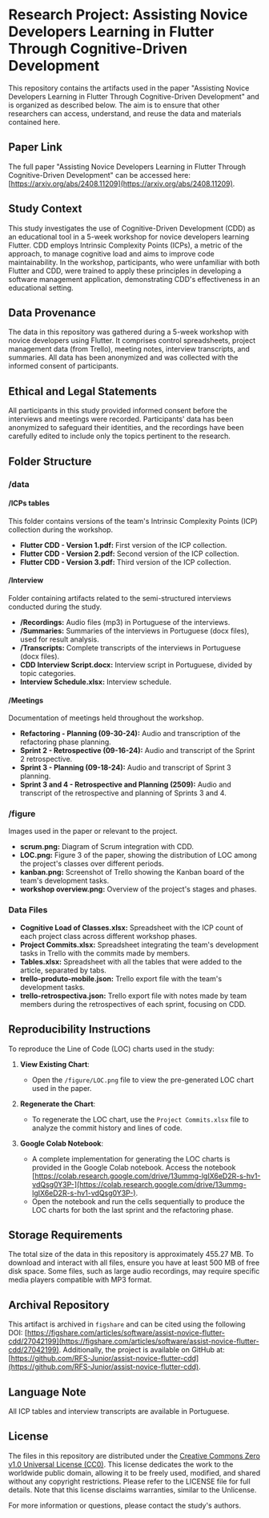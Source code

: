 # Research Project: Assisting Novice Developers Learning in Flutter Through Cognitive-Driven Development

This repository contains the artifacts used in the paper "Assisting Novice Developers Learning in Flutter Through Cognitive-Driven Development" and is organized as described below. The aim is to ensure that other researchers can access, understand, and reuse the data and materials contained here.

## Paper Link
The full paper "Assisting Novice Developers Learning in Flutter Through Cognitive-Driven Development" can be accessed here: [https://arxiv.org/abs/2408.11209](https://arxiv.org/abs/2408.11209).

## Study Context
This study investigates the use of Cognitive-Driven Development (CDD) as an educational tool in a 5-week workshop for novice developers learning Flutter. CDD employs Intrinsic Complexity Points (ICPs), a metric of the approach, to manage cognitive load and aims to improve code maintainability. In the workshop, participants, who were unfamiliar with both Flutter and CDD, were trained to apply these principles in developing a software management application, demonstrating CDD's effectiveness in an educational setting.

## Data Provenance
The data in this repository was gathered during a 5-week workshop with novice developers using Flutter. It comprises control spreadsheets, project management data (from Trello), meeting notes, interview transcripts, and summaries. All data has been anonymized and was collected with the informed consent of participants.

## Ethical and Legal Statements
All participants in this study provided informed consent before the interviews and meetings were recorded. Participants' data has been anonymized to safeguard their identities, and the recordings have been carefully edited to include only the topics pertinent to the research.

## Folder Structure

### /data

#### /ICPs tables
This folder contains versions of the team's Intrinsic Complexity Points (ICP) collection during the workshop.

- **Flutter CDD - Version 1.pdf:** First version of the ICP collection.
- **Flutter CDD - Version 2.pdf:** Second version of the ICP collection.
- **Flutter CDD - Version 3.pdf:** Third version of the ICP collection.

#### /Interview
Folder containing artifacts related to the semi-structured interviews conducted during the study.

- **/Recordings:** Audio files (mp3) in Portuguese of the interviews.
- **/Summaries:** Summaries of the interviews in Portuguese (docx files), used for result analysis.
- **/Transcripts:** Complete transcripts of the interviews in Portuguese (docx files).
- **CDD Interview Script.docx:** Interview script in Portuguese, divided by topic categories.
- **Interview Schedule.xlsx:** Interview schedule.

#### /Meetings
Documentation of meetings held throughout the workshop.

- **Refactoring - Planning (09-30-24):** Audio and transcription of the refactoring phase planning.
- **Sprint 2 - Retrospective (09-16-24):** Audio and transcript of the Sprint 2 retrospective.
- **Sprint 3 - Planning (09-18-24):** Audio and transcript of Sprint 3 planning.
- **Sprint 3 and 4 - Retrospective and Planning (2509):** Audio and transcript of the retrospective and planning of Sprints 3 and 4.

### /figure
Images used in the paper or relevant to the project.

- **scrum.png:** Diagram of Scrum integration with CDD.
- **LOC.png:** Figure 3 of the paper, showing the distribution of LOC among the project's classes over different periods.
- **kanban.png:** Screenshot of Trello showing the Kanban board of the team's development tasks.
- **workshop overview.png:** Overview of the project's stages and phases.

### Data Files

- **Cognitive Load of Classes.xlsx:** Spreadsheet with the ICP count of each project class across different workshop phases.
- **Project Commits.xlsx:** Spreadsheet integrating the team's development tasks in Trello with the commits made by members.
- **Tables.xlsx:** Spreadsheet with all the tables that were added to the article, separated by tabs.
- **trello-produto-mobile.json:** Trello export file with the team's development tasks.
- **trello-retrospectiva.json:** Trello export file with notes made by team members during the retrospectives of each sprint, focusing on CDD.

## Reproducibility Instructions

To reproduce the Line of Code (LOC) charts used in the study:

1. **View Existing Chart**:
   - Open the `/figure/LOC.png` file to view the pre-generated LOC chart used in the paper.

2. **Regenerate the Chart**:
   - To regenerate the LOC chart, use the `Project Commits.xlsx` file to analyze the commit history and lines of code.

3. **Google Colab Notebook**:
   - A complete implementation for generating the LOC charts is provided in the Google Colab notebook. Access the notebook [https://colab.research.google.com/drive/13ummg-lgIX6eD2R-s-hv1-vdQsg0Y3P-](https://colab.research.google.com/drive/13ummg-lgIX6eD2R-s-hv1-vdQsg0Y3P-).
   - Open the notebook and run the cells sequentially to produce the LOC charts for both the last sprint and the refactoring phase.

## Storage Requirements
The total size of the data in this repository is approximately 455.27 MB. To download and interact with all files, ensure you have at least 500 MB of free disk space. Some files, such as large audio recordings, may require specific media players compatible with MP3 format.

## Archival Repository
This artifact is archived in `figshare` and can be cited using the following DOI: [https://figshare.com/articles/software/assist-novice-flutter-cdd/27042199](https://figshare.com/articles/software/assist-novice-flutter-cdd/27042199). Additionally, the project is available on GitHub at: [https://github.com/RFS-Junior/assist-novice-flutter-cdd](https://github.com/RFS-Junior/assist-novice-flutter-cdd).

## Language Note
All ICP tables and interview transcripts are available in Portuguese.

## License
The files in this repository are distributed under the [Creative Commons Zero v1.0 Universal License (CC0)](https://creativecommons.org/publicdomain/zero/1.0/). This license dedicates the work to the worldwide public domain, allowing it to be freely used, modified, and shared without any copyright restrictions. Please refer to the LICENSE file for full details. Note that this license disclaims warranties, similar to the Unlicense.

For more information or questions, please contact the study's authors.
